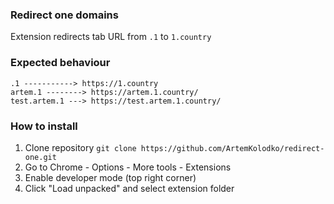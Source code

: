 ### Redirect one domains
Extension redirects tab URL from `.1` to `1.country`

### Expected behaviour
```shell
.1 -----------> https://1.country
artem.1 --------> https://artem.1.country/
test.artem.1 ---> https://test.artem.1.country/
```

### How to install
1) Clone repository `git clone https://github.com/ArtemKolodko/redirect-one.git`
2) Go to Chrome - Options - More tools - Extensions
3) Enable developer mode (top right corner)
4) Click "Load unpacked" and select extension folder
